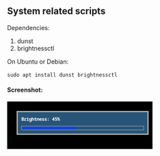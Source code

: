 ## System related scripts

Dependencies:
1. dunst
2. brightnessctl

On Ubuntu or Debian:
```console
sudo apt install dunst brightnessctl
```

#### Screenshot:

![Screenshot](Screenshot.png)
